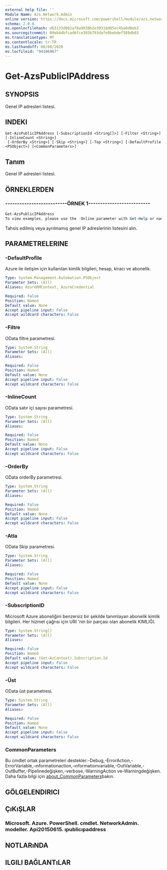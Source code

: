 ```yaml
---
external help file: ''
Module Name: Azs.Network.Admin
online version: https://docs.microsoft.com/powershell/module/azs.network.admin/get-azspublicipaddress
schema: 2.0.0
ms.openlocfilehash: d63133d082af8a9938b2e39318d05ec4ba0d0eb3
ms.sourcegitcommit: 09eb4dbfcad6fce303b793dafe9bebdef589db03
ms.translationtype: MT
ms.contentlocale: tr-TR
ms.lasthandoff: 08/08/2020
ms.locfileid: "94106967"
---
```

# Get-AzsPublicIPAddress

## SYNOPSIS
Genel IP adresleri listesi.

## INDEKI

```
Get-AzsPublicIPAddress [-SubscriptionId <String[]>] [-Filter <String>] [-InlineCount <String>]
 [-OrderBy <String>] [-Skip <String>] [-Top <String>] [-DefaultProfile <PSObject>] [<CommonParameters>]
```

## Tanım
Genel IP adresleri listesi.

## ÖRNEKLERDEN

### --------------------------ÖRNEK 1--------------------------
```powershell
Get-AzsPublicIPAddress
To view examples, please use the -Online parameter with Get-Help or navigate to: https://docs.microsoft.com/powershell/module/azs.network.admin/get-azspublicipaddress
```

Tahsis edilmiş veya ayrılmamış genel IP adreslerinin listesini alın.

## PARAMETRELERINE

### -DefaultProfile
Azure ile iletişim için kullanılan kimlik bilgileri, hesap, kiracı ve abonelik.

```yaml
Type: System.Management.Automation.PSObject
Parameter Sets: (All)
Aliases: AzureRMContext, AzureCredential

Required: False
Position: Named
Default value: None
Accept pipeline input: False
Accept wildcard characters: False

```

### -Filtre
OData filtre parametresi.

```yaml
Type: System.String
Parameter Sets: (All)
Aliases:

Required: False
Position: Named
Default value: None
Accept pipeline input: False
Accept wildcard characters: False

```

### -InlineCount
OData satır içi sayısı parametresi.

```yaml
Type: System.String
Parameter Sets: (All)
Aliases:

Required: False
Position: Named
Default value: None
Accept pipeline input: False
Accept wildcard characters: False

```

### -OrderBy
OData orderBy parametresi.

```yaml
Type: System.String
Parameter Sets: (All)
Aliases:

Required: False
Position: Named
Default value: None
Accept pipeline input: False
Accept wildcard characters: False

```

### -Atla
OData Skip parametresi.

```yaml
Type: System.String
Parameter Sets: (All)
Aliases:

Required: False
Position: Named
Default value: None
Accept pipeline input: False
Accept wildcard characters: False

```

### -SubscriptionID
Microsoft Azure aboneliğini benzersiz bir şekilde tanımlayan abonelik kimlik bilgileri.
Her hizmet çağrısı için URI 'nin bir parçası olan abonelik KIMLIĞI.

```yaml
Type: System.String[]
Parameter Sets: (All)
Aliases:

Required: False
Position: Named
Default value: (Get-AzContext).Subscription.Id
Accept pipeline input: False
Accept wildcard characters: False

```

### -Üst
OData üst parametresi.

```yaml
Type: System.String
Parameter Sets: (All)
Aliases:

Required: False
Position: Named
Default value: None
Accept pipeline input: False
Accept wildcard characters: False

```

### CommonParameters
Bu cmdlet ortak parametreleri destekler:-Debug,-ErrorAction,-ErrorVariable,-ınformationaction,-ınformationvariable,-OutVariable,-OutBuffer,-Pipelinedeğişken,-verbose,-WarningAction ve-Warningdeğişken. Daha fazla bilgi için [about_CommonParameters](http://go.microsoft.com/fwlink/?LinkID=113216)bakın.

## GÖLGELENDIRICI

## ÇıKıŞLAR

### Microsoft. Azure. PowerShell. cmdlet. NetworkAdmin. modeller. Api20150615. ıpublicıpaddress



## NOTLARıNDA

## ILGILI BAĞLANTıLAR

